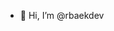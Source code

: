 - 👋 Hi, I’m @rbaekdev

<!---
rbaekdev/rbaekdev is a ✨ special ✨ repository because its `README.md` (this file) appears on your GitHub profile.
You can click the Preview link to take a look at your changes.
--->
